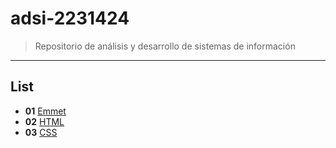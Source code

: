 # adsi-2231424
> Repositorio de análisis y desarrollo de sistemas de información
---
## List

- **01**  [Emmet](01-emmet/)
- **02**  [HTML](imagenes\image-1.jpeg)
- **03**  [CSS](imagenes\image-1.jpeg)